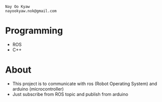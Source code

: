     Nay Oo Kyaw
    nayookyaw.nok@gmail.com

# Programming
- ROS
- C++

# About
- This project is to communicate with ros (Robot Operating System) and arduino (microcontroller)
- Just subscribe from ROS topic and publish from arduino 
